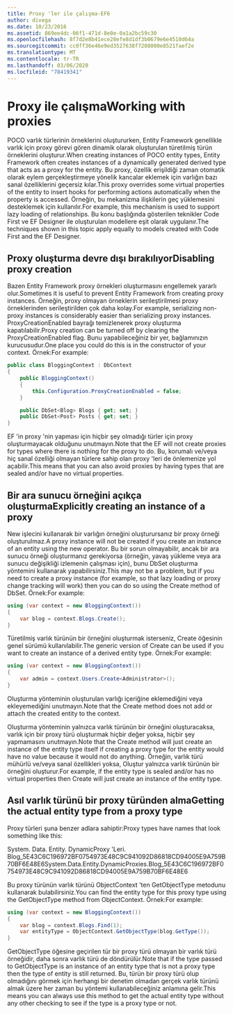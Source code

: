 ```yaml
---
title: Proxy 'ler ile çalışma-EF6
author: divega
ms.date: 10/23/2016
ms.assetid: 869ee4dc-06f1-471d-8e0e-0a1a2bc59c30
ms.openlocfilehash: 8f7d2e8b41ece28efe8d1df3b0679e6e4510d64a
ms.sourcegitcommit: cc0ff36e46e9ed3527638f7208000e8521faef2e
ms.translationtype: MT
ms.contentlocale: tr-TR
ms.lasthandoff: 03/06/2020
ms.locfileid: "78419341"
---
```

# <a name="working-with-proxies"></a><span data-ttu-id="37a2f-102">Proxy ile çalışma</span><span class="sxs-lookup"><span data-stu-id="37a2f-102">Working with proxies</span></span>
<span data-ttu-id="37a2f-103">POCO varlık türlerinin örneklerini oluştururken, Entity Framework genellikle varlık için proxy görevi gören dinamik olarak oluşturulan türetilmiş türün örneklerini oluşturur.</span><span class="sxs-lookup"><span data-stu-id="37a2f-103">When creating instances of POCO entity types, Entity Framework often creates instances of a dynamically generated derived type that acts as a proxy for the entity.</span></span> <span data-ttu-id="37a2f-104">Bu proxy, özellik erişildiği zaman otomatik olarak eylem gerçekleştirmeye yönelik kancalar eklemek için varlığın bazı sanal özelliklerini geçersiz kılar.</span><span class="sxs-lookup"><span data-stu-id="37a2f-104">This proxy overrides some virtual properties of the entity to insert hooks for performing actions automatically when the property is accessed.</span></span> <span data-ttu-id="37a2f-105">Örneğin, bu mekanizma ilişkilerin geç yüklemesini desteklemek için kullanılır.</span><span class="sxs-lookup"><span data-stu-id="37a2f-105">For example, this mechanism is used to support lazy loading of relationships.</span></span> <span data-ttu-id="37a2f-106">Bu konu başlığında gösterilen teknikler Code First ve EF Designer ile oluşturulan modellere eşit olarak uygulanır.</span><span class="sxs-lookup"><span data-stu-id="37a2f-106">The techniques shown in this topic apply equally to models created with Code First and the EF Designer.</span></span>  

## <a name="disabling-proxy-creation"></a><span data-ttu-id="37a2f-107">Proxy oluşturma devre dışı bırakılıyor</span><span class="sxs-lookup"><span data-stu-id="37a2f-107">Disabling proxy creation</span></span>  

<span data-ttu-id="37a2f-108">Bazen Entity Framework proxy örnekleri oluşturmasını engellemek yararlı olur.</span><span class="sxs-lookup"><span data-stu-id="37a2f-108">Sometimes it is useful to prevent Entity Framework from creating proxy instances.</span></span> <span data-ttu-id="37a2f-109">Örneğin, proxy olmayan örneklerin serileştirilmesi proxy örneklerinden serileştirilden çok daha kolay.</span><span class="sxs-lookup"><span data-stu-id="37a2f-109">For example, serializing non-proxy instances is considerably easier than serializing proxy instances.</span></span> <span data-ttu-id="37a2f-110">ProxyCreationEnabled bayrağı temizlenerek proxy oluşturma kapatılabilir.</span><span class="sxs-lookup"><span data-stu-id="37a2f-110">Proxy creation can be turned off by clearing the ProxyCreationEnabled flag.</span></span> <span data-ttu-id="37a2f-111">Bunu yapabileceğiniz bir yer, bağlamınızın kurucusudur.</span><span class="sxs-lookup"><span data-stu-id="37a2f-111">One place you could do this is in the constructor of your context.</span></span> <span data-ttu-id="37a2f-112">Örnek:</span><span class="sxs-lookup"><span data-stu-id="37a2f-112">For example:</span></span>  

``` csharp
public class BloggingContext : DbContext
{
    public BloggingContext()
    {
        this.Configuration.ProxyCreationEnabled = false;
    }  

    public DbSet<Blog> Blogs { get; set; }
    public DbSet<Post> Posts { get; set; }
}
```  

<span data-ttu-id="37a2f-113">EF 'in proxy 'nin yapması için hiçbir şey olmadığı türler için proxy oluşturmayacak olduğunu unutmayın.</span><span class="sxs-lookup"><span data-stu-id="37a2f-113">Note that the EF will not create proxies for types where there is nothing for the proxy to do.</span></span> <span data-ttu-id="37a2f-114">Bu, korumalı ve/veya hiç sanal özelliği olmayan türlere sahip olan proxy 'leri de önlemenize yol açabilir.</span><span class="sxs-lookup"><span data-stu-id="37a2f-114">This means that you can also avoid proxies by having types that are sealed and/or have no virtual properties.</span></span>  

## <a name="explicitly-creating-an-instance-of-a-proxy"></a><span data-ttu-id="37a2f-115">Bir ara sunucu örneğini açıkça oluşturma</span><span class="sxs-lookup"><span data-stu-id="37a2f-115">Explicitly creating an instance of a proxy</span></span>  

<span data-ttu-id="37a2f-116">New işlecini kullanarak bir varlığın örneğini oluşturursanız bir proxy örneği oluşturulmaz.</span><span class="sxs-lookup"><span data-stu-id="37a2f-116">A proxy instance will not be created if you create an instance of an entity using the new operator.</span></span> <span data-ttu-id="37a2f-117">Bu bir sorun olmayabilir, ancak bir ara sunucu örneği oluşturmanız gerekiyorsa (örneğin, yavaş yükleme veya ara sunucu değişikliği izlemenin çalışması için), bunu DbSet oluşturma yöntemini kullanarak yapabilirsiniz.</span><span class="sxs-lookup"><span data-stu-id="37a2f-117">This may not be a problem, but if you need to create a proxy instance (for example, so that lazy loading or proxy change tracking will work) then you can do so using the Create method of DbSet.</span></span> <span data-ttu-id="37a2f-118">Örnek:</span><span class="sxs-lookup"><span data-stu-id="37a2f-118">For example:</span></span>  

``` csharp
using (var context = new BloggingContext())
{
    var blog = context.Blogs.Create();
}
```  

<span data-ttu-id="37a2f-119">Türetilmiş varlık türünün bir örneğini oluşturmak isterseniz, Create öğesinin genel sürümü kullanılabilir.</span><span class="sxs-lookup"><span data-stu-id="37a2f-119">The generic version of Create can be used if you want to create an instance of a derived entity type.</span></span> <span data-ttu-id="37a2f-120">Örnek:</span><span class="sxs-lookup"><span data-stu-id="37a2f-120">For example:</span></span>  

``` csharp
using (var context = new BloggingContext())
{
    var admin = context.Users.Create<Administrator>();
}
```  

<span data-ttu-id="37a2f-121">Oluşturma yönteminin oluşturulan varlığı içeriğine eklemediğini veya ekleyemediğini unutmayın.</span><span class="sxs-lookup"><span data-stu-id="37a2f-121">Note that the Create method does not add or attach the created entity to the context.</span></span>  

<span data-ttu-id="37a2f-122">Oluşturma yönteminin yalnızca varlık türünün bir örneğini oluşturacaksa, varlık için bir proxy türü oluşturmak hiçbir değer yoksa, hiçbir şey yapmamasını unutmayın.</span><span class="sxs-lookup"><span data-stu-id="37a2f-122">Note that the Create method will just create an instance of the entity type itself if creating a proxy type for the entity would have no value because it would not do anything.</span></span> <span data-ttu-id="37a2f-123">Örneğin, varlık türü mühürlü ve/veya sanal özellikleri yoksa, Oluştur yalnızca varlık türünün bir örneğini oluşturur.</span><span class="sxs-lookup"><span data-stu-id="37a2f-123">For example, if the entity type is sealed and/or has no virtual properties then Create will just create an instance of the entity type.</span></span>  

## <a name="getting-the-actual-entity-type-from-a-proxy-type"></a><span data-ttu-id="37a2f-124">Asıl varlık türünü bir proxy türünden alma</span><span class="sxs-lookup"><span data-stu-id="37a2f-124">Getting the actual entity type from a proxy type</span></span>  

<span data-ttu-id="37a2f-125">Proxy türleri şuna benzer adlara sahiptir:</span><span class="sxs-lookup"><span data-stu-id="37a2f-125">Proxy types have names that look something like this:</span></span>  

<span data-ttu-id="37a2f-126">System. Data. Entity. DynamicProxy 'Leri. Blog_5E43C6C196972BF0754973E48C9C941092D86818CD94005E9A759B70BF6E48E6</span><span class="sxs-lookup"><span data-stu-id="37a2f-126">System.Data.Entity.DynamicProxies.Blog_5E43C6C196972BF0754973E48C9C941092D86818CD94005E9A759B70BF6E48E6</span></span>  

<span data-ttu-id="37a2f-127">Bu proxy türünün varlık türünü ObjectContext 'ten GetObjectType metodunu kullanarak bulabilirsiniz.</span><span class="sxs-lookup"><span data-stu-id="37a2f-127">You can find the entity type for this proxy type using the GetObjectType method from ObjectContext.</span></span> <span data-ttu-id="37a2f-128">Örnek:</span><span class="sxs-lookup"><span data-stu-id="37a2f-128">For example:</span></span>  

``` csharp
using (var context = new BloggingContext())
{
    var blog = context.Blogs.Find(1);
    var entityType = ObjectContext.GetObjectType(blog.GetType());
}
```  

<span data-ttu-id="37a2f-129">GetObjectType öğesine geçirilen tür bir proxy türü olmayan bir varlık türü örneğidir, daha sonra varlık türü de döndürülür.</span><span class="sxs-lookup"><span data-stu-id="37a2f-129">Note that if the type passed to GetObjectType is an instance of an entity type that is not a proxy type then the type of entity is still returned.</span></span> <span data-ttu-id="37a2f-130">Bu, türün bir proxy türü olup olmadığını görmek için herhangi bir denetim olmadan gerçek varlık türünü almak üzere her zaman bu yöntemi kullanabileceğiniz anlamına gelir.</span><span class="sxs-lookup"><span data-stu-id="37a2f-130">This means you can always use this method to get the actual entity type without any other checking to see if the type is a proxy type or not.</span></span>  
